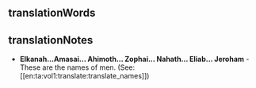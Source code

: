 ## translationWords


## translationNotes

* **Elkanah...Amasai... Ahimoth... Zophai... Nahath... Eliab... Jeroham** - These are the names of men. (See: [[en:ta:vol1:translate:translate_names]])
